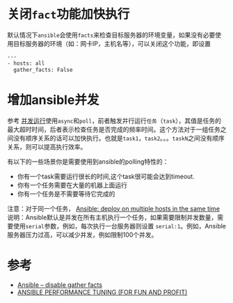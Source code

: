 # 关闭`fact`功能加快执行

默认情况下`ansible`会使用`facts`来检查目标服务器的环境变量，如果没有必要使用目标服务器的环境（如：网卡IP，主机名等），可以关闭这个功能，即设置

```bash
---
- hosts: all
  gather_facts: False
```

# 增加ansible并发

参考 [并发运行](http://www.kisops.com/?p=42)使用`async`和`poll`，前者触发并行运行`任务`（`task`），其值是任务的最大超时时间，后者表示检查任务是否完成的频率时间。这个方法对于一组任务之间没有顺序关系的话可以加快执行。也就是`task1`，`task2`。。。`taskN`之间没有顺序关系，则可以提高执行效率。

有以下的一些场景你是需要使用到ansible的polling特性的：

* 你有一个task需要运行很长的时间,这个task很可能会达到timeout.
* 你有一个任务需要在大量的机器上面运行
* 你有一个任务是不需要等待它完成的

注意：对于同一个任务， [Ansible: deploy on multiple hosts in the same time](http://stackoverflow.com/questions/21158689/ansible-deploy-on-multiple-hosts-in-the-same-time) 说明：Ansible默认是并发在所有主机执行一个任务，如果需要限制并发数量，需要使用`serial`参数，例如，每次执行一台服务器则设置 `serial:1`。例如，Ansible服务器压力过高，可以减少并发，例如限制100个并发。

# 参考

* [Ansible – disable gather facts](https://viewsby.wordpress.com/2014/11/25/ansible-disable-gather-facts/)
* [ANSIBLE PERFORMANCE TUNING (FOR FUN AND PROFIT)](https://www.ansible.com/blog/ansible-performance-tuning)